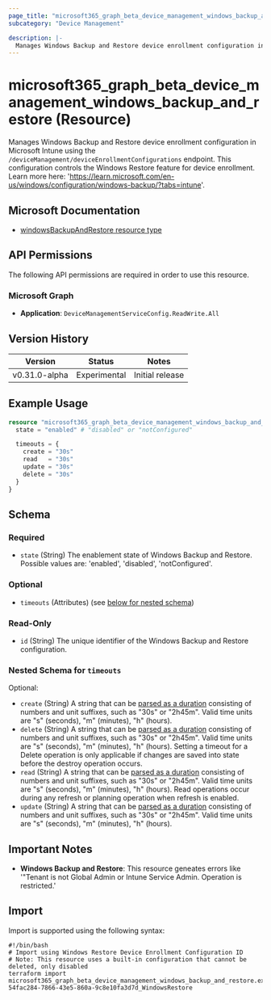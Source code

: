 ```yaml
---
page_title: "microsoft365_graph_beta_device_management_windows_backup_and_restore Resource - terraform-provider-microsoft365"
subcategory: "Device Management"

description: |-
  Manages Windows Backup and Restore device enrollment configuration in Microsoft Intune using the /deviceManagement/deviceEnrollmentConfigurations endpoint. This configuration controls the Windows Restore feature for device enrollment. Learn more here: 'https://learn.microsoft.com/en-us/windows/configuration/windows-backup/?tabs=intune'.
---
```


# microsoft365_graph_beta_device_management_windows_backup_and_restore (Resource)

Manages Windows Backup and Restore device enrollment configuration in Microsoft Intune using the `/deviceManagement/deviceEnrollmentConfigurations` endpoint. This configuration controls the Windows Restore feature for device enrollment. Learn more here: 'https://learn.microsoft.com/en-us/windows/configuration/windows-backup/?tabs=intune'.

## Microsoft Documentation

- [windowsBackupAndRestore resource type](https://learn.microsoft.com/en-us/windows/configuration/windows-backup/?tabs=intune)

## API Permissions

The following API permissions are required in order to use this resource.

### Microsoft Graph

- **Application**: `DeviceManagementServiceConfig.ReadWrite.All`

## Version History

| Version | Status | Notes |
|---------|--------|-------|
| v0.31.0-alpha | Experimental | Initial release |


## Example Usage

```terraform
resource "microsoft365_graph_beta_device_management_windows_backup_and_restore" "minimal" {
  state = "enabled" # "disabled" or "notConfigured"

  timeouts = {
    create = "30s"
    read   = "30s"
    update = "30s"
    delete = "30s"
  }
}
```

<!-- schema generated by tfplugindocs -->
## Schema

### Required

- `state` (String) The enablement state of Windows Backup and Restore. Possible values are: 'enabled', 'disabled', 'notConfigured'.

### Optional

- `timeouts` (Attributes) (see [below for nested schema](#nestedatt--timeouts))

### Read-Only

- `id` (String) The unique identifier of the Windows Backup and Restore configuration.

<a id="nestedatt--timeouts"></a>
### Nested Schema for `timeouts`

Optional:

- `create` (String) A string that can be [parsed as a duration](https://pkg.go.dev/time#ParseDuration) consisting of numbers and unit suffixes, such as "30s" or "2h45m". Valid time units are "s" (seconds), "m" (minutes), "h" (hours).
- `delete` (String) A string that can be [parsed as a duration](https://pkg.go.dev/time#ParseDuration) consisting of numbers and unit suffixes, such as "30s" or "2h45m". Valid time units are "s" (seconds), "m" (minutes), "h" (hours). Setting a timeout for a Delete operation is only applicable if changes are saved into state before the destroy operation occurs.
- `read` (String) A string that can be [parsed as a duration](https://pkg.go.dev/time#ParseDuration) consisting of numbers and unit suffixes, such as "30s" or "2h45m". Valid time units are "s" (seconds), "m" (minutes), "h" (hours). Read operations occur during any refresh or planning operation when refresh is enabled.
- `update` (String) A string that can be [parsed as a duration](https://pkg.go.dev/time#ParseDuration) consisting of numbers and unit suffixes, such as "30s" or "2h45m". Valid time units are "s" (seconds), "m" (minutes), "h" (hours).

## Important Notes

- **Windows Backup and Restore**: This resource geneates errors like '"Tenant is not Global Admin or Intune Service Admin. Operation is restricted.'

## Import

Import is supported using the following syntax:

```shell
#!/bin/bash
# Import using Windows Restore Device Enrollment Configuration ID
# Note: This resource uses a built-in configuration that cannot be deleted, only disabled
terraform import microsoft365_graph_beta_device_management_windows_backup_and_restore.example 54fac284-7866-43e5-860a-9c8e10fa3d7d_WindowsRestore
```